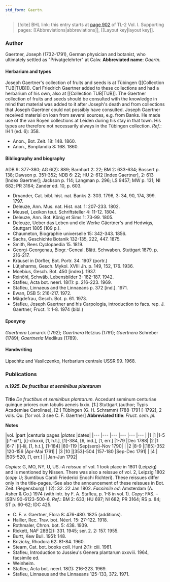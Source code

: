 ```yaml
---
std_form: Gaertn.
---
```


> [!cite] BHL link: this entry starts at [page 902](https://www.biodiversitylibrary.org/page/33121033) of TL-2 Vol. I.
> Supporting pages: [[Abbreviations|abbreviations]], [[Layout key|layout key]].

### Author

Gaertner, Joseph (1732-1791), German physician and botanist, who ultimately settled as "Privatgelehrter" at Calw. 
**Abbreviated name**: *Gaertn.*

#### Herbarium and types

Joseph Gaertner's collection of fruits and seeds is at Tübingen ([[Collection TUB|TUB]]). Carl Friedrich Gaertner added to these collections and had a herbarium of his own, also at [[Collection TUB|TUB]]. The Gaertner collection of fruits and seeds should be consulted with the knowledge in mind that material was added to it after Joseph's death and from collections that Joseph Gaertner could not possibly have consulted. Joseph Gaertner received material on loan from several sources, e.g. from Banks. He made use of the van Royen collections at Leiden during his stay in that town. His types are therefore not necessarily always in the Tübingen collection.
*Ref*.: IH 1 (ed. 6): 358.
- Anon., Bot. Zeit. 18: 148. 1860.
- Anon., Bonplandia 8: 168. 1860.

#### Bibliography and biography

ADB 9: 377-380; AG 6(2): 889; Barnhart 2: 22; BM 2: 633-634; Bossert p. 138; Dawson p. 351-352; NDB 6: 22; HU 2: 612 \[Index Gaertner\], 2: 613 \[Index Gaertner\]; Jackson p. 114; Langman p. 296; LS 9457; MW p. 131; NI 682; PR 3164; Zander ed. 10, p. 603.
- Dryander, Cat. bibl. hist. nat. Banks 2: 303. 1796, 3: 34, 90, 174, 399. 1797.
- Deleuze, Ann. Mus. nat. Hist. nat. 1: 207-233. 1802.
- Meusel, Lexikon teut. Schriftsteller 4: 11-12. 1804.
- Deleuze, Ann. Bot. König et Sims 1: 73-99. 1805.
- Deleuze, Ueber das Leben und die Werke Gäertner's und Hedwigs, Stuttgart 1805 (109 p.).
- Chaumeton, Biographie universelle 15: 342-343. 1856.
- Sachs, Geschichte Botanik 132-135, 222, 447. 1875.
- Smith, Rees Cyclopaedia 15. 1819.
- Georgi-Georgenau, Biogr.-Geneal. Blätt. Schwaben. Stuttgart 1879. p. 216-217.
- Kräusel in Dörfler, Bot. Portr. 34. 1907 (portr.)
- Lütjeharms, Gesch. Mykol. XVIII Jh. p. 149, 152, 176. 1936.
- Moebius, Gesch. Bot. 450 \[index\]. 1937.
- Reinöhl, Schwäb. Lebensbilder 3: 182-187. 1942.
- Stafleu, Acta bot. neerl. 18(1): p. 216-223. 1969.
- Stafleu, Linnaeus and the Linnaeans p. 372 \[ind.\]. 1971.
- Ewan, DSB 5: 216-217. 1972.
- Mägdefrau, Gesch. Bot. p. 61. 1973.
- Stafleu, Joseph Gaertner and his Carpologia, introduction to facs. rep. J. Gaertner, Fruct. 1: 1-8. 1974 (bibl.)

#### Eponymy

*Gaertnera* Lamarck (1792); *Gaertnera* Retzius (1791); *Gaertnera* Schreber (1789); *Gaertneria* Medikus (1789).

#### Handwriting

Lipschitz and Vasilczenko, Herbarium centrale USSR 99. 1968.

### Publications

##### n.1925. De fructibus et seminibus plantarum

**Title**
*De fructibus et seminibus plantarum*. Accedunt seminum centuriae quinque priores cum tabulis aeneis lxxix. \[1:\] Stuttgart (author; Typis Academiae Carolinae), \[2:\] Tübingen (G. H. Schramm) 1788-1791 \[-1792\], 2 vols. Qu. \[for vol. 3 see C. F. Gaertner\]
**Abbreviated title**: *Fruct. sem. pl.*

**Notes**

|vol.	|part	|centuria pages	|*plates*	|dates|
|---	|---	|---	|---	|---	|---	|
|1	|1	|1-5	|\[i\*-xi\*\], \[i\]-clxxxii, \[1, h.t.\], \[1\]-384, \[6, ind.\], \[1, err.\]	|1-79	|Dec 1788|
|2	|1	|6-7	|\[i\]-lii, \[1, h.t.\], \[1-184\]	|80-119	|Sep(sero)-Nov 1790|
|	|2	|8-9	|\[185\]-352	|120-156	|Apr-Mai 1791|
|	|3	|10	|\[353\]-504	|157-180	|Sep-Dec 1791|
|	|4	|	|505-520, \[1, err.\]	|	|Jan-Jun 1792|

*Copies*: G, MO, NY, U, US.-*A reissue* of vol. 1 took place in 1801 (Leipzig) and is mentioned by Nissen. There was also a reissue of vol. 2, Leipzig 1802 (*copy* U; Sumtibus Caroli Friederici Enochi Richteri). These reissues differ only in the title-pages.-See also the announcement of these reissues in Bot. Zeit. (Regensburg) 1 (2): 32. 22 Jan 1802.
*Facsimile ed*: Amsterdam (A. Asher & Co.) 1974 (with intr. by F. A. Stafleu, p. 1-8 in vol. 1). *Copy*: FAS. – ISBN 90-6123-500-6.
*Ref*.: BM 2: 633; HU 697; NI 682; PR 3164; RS p. 84; ST p. 60-62; IDC 425.
- C. F. v. Gaertner, Flora 8: 476-480. 1825 (additions).
- Hallier, Rec. Trav. bot. Néerl. 15: 27-122. 1918.
- Rothmaler, Chron. bot. 5: 438. 1939.
- Rickett, NAF 28B(2): 331. 1945; ser. 2. 2: 157. 1955.
- Burtt, Kew Bull. 1951: 148.
- Brizicky, Rhodora 62: 81-84. 1960.
- Stearn, Cat. bot. books coll. Hunt 2(1): ciii. 1961.
- Stafleu, Introduction to Jussieu's Genera plantarum xxxviii. 1964, facsimile ed.
- Weinheim.
- Stafleu, Acta bot. neerl. 18(1): 216-223. 1969.
- Stafleu, Linnaeus and the Linnaeans 125-133, 372. 1971.

